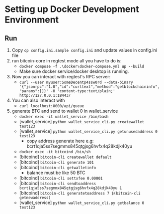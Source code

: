# Setting up Docker Development Environment

## Run

1. Copy `cp config.ini.sample config.ini` and update values in config.ini file
2. run bitcoin-core in regtest mode all you have to do is:
    - `docker compose -f .\docker\docker-compose.yml up --build`
    - Make sure docker service/docker desktop is running.
3. Now you can interact with regtest's RPC server:
    - `curl --user myuser:SomeDecentp4ssw0rd --data-binary '{"jsonrpc":"1.0","id":"curltext","method":"getblockchaininfo","params":[]}' -H 'content-type:text/plain;' http://127.0.0.1:18443/` 
4. You can also interact with 
    - `curl localhost:8000/api/queue`
5. generate BTC and send to wallet 0 in wallet_service
    - `docker exec -it wallet_service /bin/bash`
    - [wallet_service] `python wallet_service_cli.py createwallet test123`
    - [wallet_service] `python wallet_service_cli.py getunusedaddress 0 test123`
      - copy address generate here e.g: bcrt1qja5ss7segmmx845qtgjsg6hvfx4q28kdjk40yu
    - `docker exec -it bitcoind /bin/sh`
    - [bitcoind] `bitcoin-cli createwallet default`
    - [bitcoind] `bitcoin-cli generate 101`
    - [bitcoind] `bitcoin-cli getwalletinfo`
      - balance must be like 50 BTC
    - [bitcoind] `bitcoin-cli settxfee 0.00001`
    - [bitcoind] `bitcoin-cli sendtoaddress bcrt1qja5ss7segmmx845qtgjsg6hvfx4q28kdjk40yu 1`
    - [bitcoind] `bitcoin-cli generatetoaddress 7 $(bitcoin-cli getnewaddress)`
    - [wallet_service] `python wallet_service_cli.py getbalance 0 test123`
